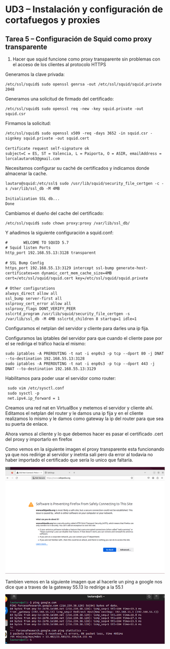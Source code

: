 # UD3 – Instalación y configuración de cortafuegos y proxies

## Tarea 5 – Configuración de Squid como proxy transparente

1. Hacer que squid funcione como proxy transparente sin problemas con el acceso de
los clientes al protocolo HTTPS

Generamos la clave privada:
    
    /etc/ssl/squid$ sudo openssl genrsa -out /etc/ssl/squid/squid.private 2048

Generamos una solicitud de firmado del certificado:

    /etc/ssl/squid$ sudo openssl req -new -key squid.private -out squid.csr

Firmamos la solicitud:

    /etc/ssl/squid$ sudo openssl x509 -req -days 3652 -in squid.csr -signkey squid.private -out squid.cert

    Certificate request self-signature ok
    subject=C = ES, ST = Valencia, L = Paiporta, O = ASIR, emailAddress = lorcalautaro63@gmail.com



Necesitamos configurar su caché de certificados y indicamos donde almacenar la cache.

    lautaro@squid:/etc/ssl$ sudo /usr/lib/squid/security_file_certgen -c -s /var/lib/ssl_db -M 4MB

    Initialization SSL db...
    Done






Cambiamos el dueño del cache del certificado:

    /etc/ssl/squid$ sudo chown proxy:proxy /var/lib/ssl_db/

Y añadimos la siguiente configuración a squid.conf:
    
    #       WELCOME TO SQUID 5.7
    # Squid listen Ports
    http_port 192.168.55.13:3128 transparent

    # SSL Bump Config
    https_port 192.168.55.13:3129 intercept ssl-bump generate-host-certificates=on dynamic_cert_mem_cache_size=4MB cert=/etc/ssl/squid/squid.cert key=/etc/ssl/squid/squid.private

    # Other configurations
    always_direct allow all
    ssl_bump server-first all
    sslproxy_cert_error allow all
    sslproxy_flags DONT_VERIFY_PEER
    sslcrtd_program /usr/lib/squid/security_file_certgen -s /var/lib/ssl_db -M 4MB sslcrtd_children 8 startup=1 idle=1

    





Configuramos el netplan del servidor y cliente para darles una ip fija.

Configuramos las iptables del servidor para que cuando el cliente pase por el se rediriga el tráfico hacía el mismo:

    sudo iptables -A PREROUTING -t nat -i enp0s3 -p tcp --dport 80 -j DNAT --to-destination 192.168.55.13:3128
    sudo iptables -A PREROUTING -t nat -i enp0s3 -p tcp --dport 443 -j DNAT --to-destination 192.168.55.13:3129


Habilitamos para poder usar el servidor como router: 

     sudo vim /etc/sysctl.conf
     sudo sysctl -p
     net.ipv4.ip_forward = 1

Creamos una red nat en VirtualBox y metemos el servidor y cliente ahí.
Editamos el netplan del router y le damos una ip fija y en el cliente realizamos lo mismo y le damos como gateway la ip del router para que sea su puerta de enlace.


Ahora vamos al cliente y lo que debemos hacer es pasar el certificado .cert del proxy y importarlo en firefox

Como vemos en la siguiente imagen el proxy transparente esta funcionando ya que nos redirige al servidor y inetnta sali pero da error al todavia no haber importado el certificado que sería lo unico que faltaría.

![Texto alternativo](tarea5.imgs/01.png)

Tambien vemos en la siguiente imagen que al hacerle un ping a google nos dice que a traves de la gateway 55.13 lo redirige a la 55.1

![Texto alternativo](tarea5.imgs/02.png)
